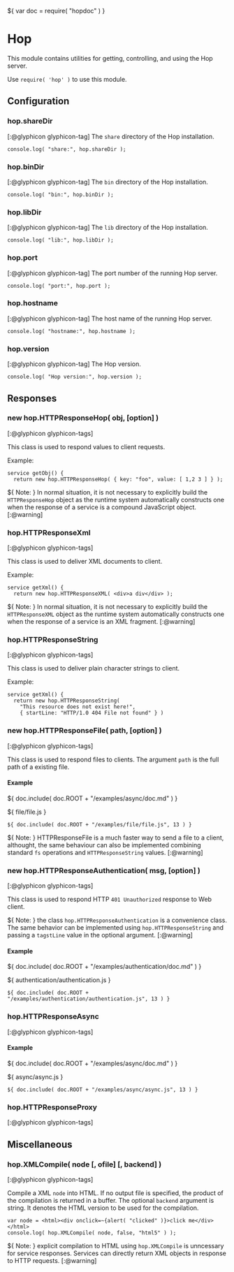 ${ var doc = require( "hopdoc" ) }

Hop
===

This module contains utilities for getting, controlling, and using the
Hop server.

Use `require( 'hop' )` to use this module.


Configuration
-------------

### hop.shareDir ###
[:@glyphicon glyphicon-tag]
The `share` directory of the Hop installation.

```hopscript
console.log( "share:", hop.shareDir );
```

### hop.binDir ###
[:@glyphicon glyphicon-tag]
The `bin` directory of the Hop installation.

```hopscript
console.log( "bin:", hop.binDir );
```

### hop.libDir ###
[:@glyphicon glyphicon-tag]
The `lib` directory of the Hop installation.

```hopscript
console.log( "lib:", hop.libDir );
```

### hop.port ###
[:@glyphicon glyphicon-tag]
The port number of the running Hop server.

```hopscript
console.log( "port:", hop.port );
```

### hop.hostname ###
[:@glyphicon glyphicon-tag]
The host name of the running Hop server.

```hopscript
console.log( "hostname:", hop.hostname );
```


### hop.version ###
[:@glyphicon glyphicon-tag]
The Hop version.

```hopscript
console.log( "Hop version:", hop.version );
```


Responses
---------

### new hop.HTTPResponseHop( obj, [option] ) ###
[:@glyphicon glyphicon-tags]

This class is used to respond values to client requests.

Example:
```hopscript
service getObj() {
  return new hop.HTTPResponseHop( { key: "foo", value: [ 1,2 3 ] } );
```

${ <span class="label label-warning">Note:</span> }
 In normal situation, it is not necessary to explicitly build the
`HTTPResponseHop` object as the runtime system automatically constructs
one when the response of a service is a compound JavaScript object.
[:@warning]


### hop.HTTPResponseXml ###
[:@glyphicon glyphicon-tags]

This class is used to deliver XML documents to client. 

Example:
```hopscript
service getXml() {
  return new hop.HTTPResponseXML( <div>a div</div> );
```

${ <span class="label label-warning">Note:</span> }
 In normal situation, it is not necessary to explicitly build the
`HTTPResponseXML` object as the runtime system automatically constructs
one when the response of a service is an XML fragment.
[:@warning]


### hop.HTTPResponseString ###
[:@glyphicon glyphicon-tags]

This class is used to deliver plain character strings to client.

Example:
```hopscript
service getXml() {
  return new hop.HTTPResponseString(
    "This resource does not exist here!",
    { startLine: "HTTP/1.0 404 File not found" } ) 
```

### new hop.HTTPResponseFile( path, [option] ) ###
[:@glyphicon glyphicon-tags]

This class is used to respond files to clients. The argument `path` is
the full path of a existing file.

#### Example ####

${ doc.include( doc.ROOT + "/examples/async/doc.md" ) }

${ <span class="label label-info">file/file.js</span> }

```hopscript
${ doc.include( doc.ROOT + "/examples/file/file.js", 13 ) }
```

${ <span class="label label-warning">Note:</span> }
 HTTPResponseFile is a much faster way to send a file to a client, althought,
the same behaviour can also be implemented combining standard `fs` operations
and `HTTPResponseString` values.
[:@warning]

### new hop.HTTPResponseAuthentication( msg, [option] ) ###
[:@glyphicon glyphicon-tags]

This class is used to respond HTTP `401 Unauthorized` response to Web
client.

${ <span class="label label-warning">Note:</span> }
 the class `hop.HTTPResponseAuthentication` is a convenience class.
The same behavior can be implemented using `hop.HTTPResponseString`
and passing a `tagstLine` value in the optional argument.
[:@warning]

#### Example ####

${ doc.include( doc.ROOT + "/examples/authentication/doc.md" ) }

${ <span class="label label-info">authentication/authentication.js</span> }

```hopscript
${ doc.include( doc.ROOT + "/examples/authentication/authentication.js", 13 ) }
```

### hop.HTTPResponseAsync ###
[:@glyphicon glyphicon-tags]

#### Example ####

${ doc.include( doc.ROOT + "/examples/async/doc.md" ) }

${ <span class="label label-info">async/async.js</span> }

```hopscript
${ doc.include( doc.ROOT + "/examples/async/async.js", 13 ) }
```

### hop.HTTPResponseProxy ###
[:@glyphicon glyphicon-tags]

Miscellaneous
-------------

### hop.XMLCompile( node [, ofile] [, backend] ) ###
[:@glyphicon glyphicon-tags]

Compile a XML `node` into HTML. If no output file is specified,
the product of the compilation is returned in a buffer. The
optional `backend` argument is string. It denotes the HTML version to be
used for the compilation.

```hopscript
var node = <html><div onclick=~{alert( "clicked" )}>click me</div></html>
console.log( hop.XMLCompile( node, false, "html5" ) );
```

${ <span class="label label-warning">Note:</span> }
 explicit compilation to HTML using `hop.XMLCompile` is unncessary
for service responses. Services can directly return XML objects
in response to HTTP requests.
[:@warning]
